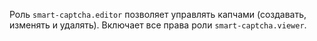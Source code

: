 Роль `smart-captcha.editor` позволяет управлять капчами (создавать, изменять и удалять). Включает все права роли `smart-captcha.viewer`.